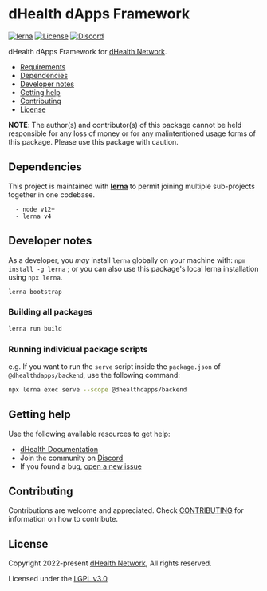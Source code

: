 # dHealth dApps Framework

[![lerna](https://img.shields.io/badge/maintained%20with-lerna-cc00ff.svg)](https://lerna.js.org/)
[![License](https://img.shields.io/badge/License-LGPL%203.0%20only-blue.svg)][license]
[![Discord](https://img.shields.io/badge/chat-on%20discord-green.svg)][discord]

dHealth dApps Framework for [dHealth Network][parent-url].

- [Requirements](#requirements)
- [Dependencies](#dependencies)
- [Developer notes](#developer-notes)
- [Getting help](#getting-help)
- [Contributing](#contributing)
- [License](#license)

**NOTE**: The author(s) and contributor(s) of this package cannot be held responsible for any loss of money or for any malintentioned usage forms of this package. Please use this package with caution.

## Dependencies

This project is maintained with [**lerna**](https://lerna.js.org/) to permit joining multiple sub-projects together in one codebase. 

```
  - node v12+
  - lerna v4
```

## Developer notes

As a developer, you *may* install `lerna` globally on your machine with: `npm install -g lerna` ; or you can also use this package's local lerna installation using `npx lerna`.

```bash
lerna bootstrap
```

### Building all packages

```bash
lerna run build
```

### Running individual package scripts

e.g. If you want to run the `serve` script inside the `package.json` of `@dhealthdapps/backend`, use the following command:

```bash
npx lerna exec serve --scope @dhealthdapps/backend
```

## Getting help

Use the following available resources to get help:

- [dHealth Documentation][docs]
- Join the community on [Discord][discord] 
- If you found a bug, [open a new issue][issues]

## Contributing

Contributions are welcome and appreciated. 
Check [CONTRIBUTING](CONTRIBUTING.md) for information on how to contribute.

## License

Copyright 2022-present [dHealth Network][parent-url], All rights reserved.

Licensed under the [LGPL v3.0](LICENSE)

[license]: https://opensource.org/licenses/LGPL-3.0
[parent-url]: https://dhealth.network
[docs]: https://docs.dhealth.com
[issues]: https://github.com/dhealthproject/dapps-framework/issues
[discord]: https://discord.gg/P57WHbmZjk
